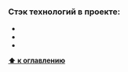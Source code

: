 <a name="стэк"></a>

### Стэк технологий в проекте:
  * []()
  * []()
  * []()

**[⬆ к оглавлению](#Оглавление)**
